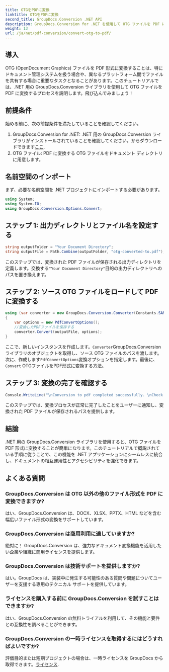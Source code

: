 ```yaml
---
title: OTGをPDFに変換
linktitle: OTGをPDFに変換
second_title: GroupDocs.Conversion .NET API
description: GroupDocs.Conversion for .NET を使用して OTG ファイルを PDF に変換する方法を学びます。プロジェクトのシンプル、効率的、シームレスな統合。
weight: 13
url: /ja/net/pdf-conversion/convert-otg-to-pdf/
---
```

## 導入
OTG (OpenDocument Graphics) ファイルを PDF 形式に変換することは、特にドキュメント管理システムを扱う場合や、異なるプラットフォーム間でファイルを共有する場合に重要なタスクとなることがあります。このチュートリアルでは、.NET 用の GroupDocs.Conversion ライブラリを使用して OTG ファイルを PDF に変換するプロセスを説明します。飛び込んでみましょう！
## 前提条件
始める前に、次の前提条件を満たしていることを確認してください。
1. GroupDocs.Conversion for .NET: .NET 用の GroupDocs.Conversion ライブラリがインストールされていることを確認してください。からダウンロードできます[ここ](https://releases.groupdocs.com/conversion/net/).
2. OTG ファイル: PDF に変換する OTG ファイルをドキュメント ディレクトリに用意します。

## 名前空間のインポート
まず、必要な名前空間を .NET プロジェクトにインポートする必要があります。 
```csharp
using System;
using System.IO;
using GroupDocs.Conversion.Options.Convert;
```
## ステップ 1: 出力ディレクトリとファイル名を設定する
```csharp
string outputFolder = "Your Document Directory";
string outputFile = Path.Combine(outputFolder, "otg-converted-to.pdf");
```
このステップでは、変換された PDF ファイルが保存される出力ディレクトリを定義します。交換する`"Your Document Directory"`目的の出力ディレクトリへのパスを置き換えます。
## ステップ 2: ソース OTG ファイルをロードして PDF に変換する
```csharp
using (var converter = new GroupDocs.Conversion.Converter(Constants.SAMPLE_OTG))
{
    var options = new PdfConvertOptions();
    //変換したPDFファイルを保存する
    converter.Convert(outputFile, options);
}
```
ここで、新しいインスタンスを作成します。`Converter`GroupDocs.Conversion ライブラリのオブジェクトを取得し、ソース OTG ファイルのパスを渡します。次に、作成します`PdfConvertOptions`変換オプションを指定します。最後に、`Convert` OTGファイルをPDF形式に変換する方法。
## ステップ 3: 変換の完了を確認する
```csharp
Console.WriteLine("\nConversion to pdf completed successfully. \nCheck output in {0}", outputFolder);
```
このステップでは、変換プロセスが正常に完了したことをユーザーに通知し、変換された PDF ファイルが保存されるパスを提供します。

## 結論
.NET 用の GroupDocs.Conversion ライブラリを使用すると、OTG ファイルを PDF 形式に変換することが簡単になります。このチュートリアルで概説されている手順に従うことで、この機能を .NET アプリケーションにシームレスに統合し、ドキュメントの相互運用性とアクセシビリティを強化できます。
## よくある質問
### GroupDocs.Conversion は OTG 以外の他のファイル形式を PDF に変換できますか?
はい、GroupDocs.Conversion は、DOCX、XLSX、PPTX、HTML などを含む幅広いファイル形式の変換をサポートしています。
### GroupDocs.Conversion は商用利用に適していますか?
絶対に！ GroupDocs.Conversion は、強力なドキュメント変換機能を活用したい企業や組織に商用ライセンスを提供します。
### GroupDocs.Conversion は技術サポートを提供しますか?
はい。GroupDocs は、実装中に発生する可能性のある質問や問題についてユーザーを支援する専用のテクニカル サポートを提供しています。
### ライセンスを購入する前に GroupDocs.Conversion を試すことはできますか?
はい、GroupDocs.Conversion の無料トライアルを利用して、その機能と要件との互換性を調べることができます。
### GroupDocs.Conversion の一時ライセンスを取得するにはどうすればよいですか?
評価目的または短期プロジェクトの場合は、一時ライセンスを GroupDocs から取得できます。[ライセンス](https://purchase.groupdocs.com/temporary-license/).